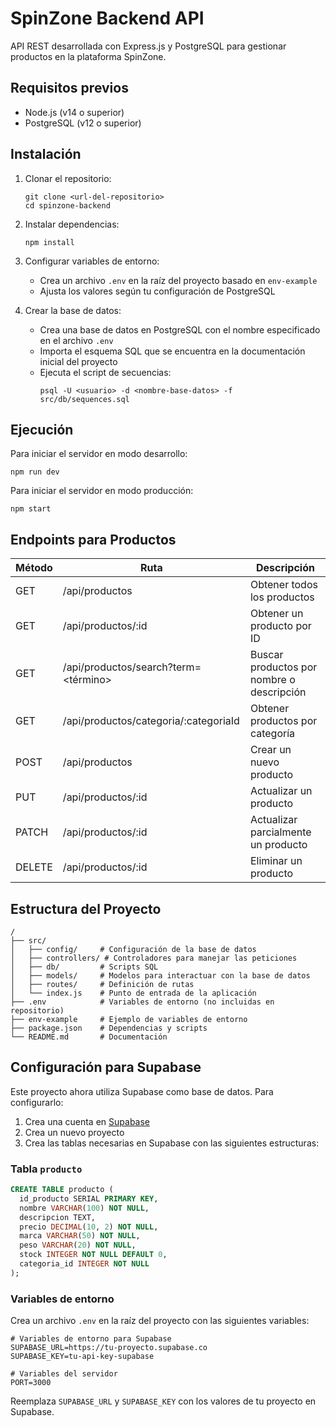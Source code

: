 # SpinZone Backend API

API REST desarrollada con Express.js y PostgreSQL para gestionar productos en la plataforma SpinZone.

## Requisitos previos

- Node.js (v14 o superior)
- PostgreSQL (v12 o superior)

## Instalación

1. Clonar el repositorio:
   ```
   git clone <url-del-repositorio>
   cd spinzone-backend
   ```

2. Instalar dependencias:
   ```
   npm install
   ```

3. Configurar variables de entorno:
   - Crea un archivo `.env` en la raíz del proyecto basado en `env-example`
   - Ajusta los valores según tu configuración de PostgreSQL

4. Crear la base de datos:
   - Crea una base de datos en PostgreSQL con el nombre especificado en el archivo `.env`
   - Importa el esquema SQL que se encuentra en la documentación inicial del proyecto
   - Ejecuta el script de secuencias:
     ```
     psql -U <usuario> -d <nombre-base-datos> -f src/db/sequences.sql
     ```

## Ejecución

Para iniciar el servidor en modo desarrollo:
```
npm run dev
```

Para iniciar el servidor en modo producción:
```
npm start
```

## Endpoints para Productos

| Método | Ruta | Descripción |
|--------|------|-------------|
| GET | /api/productos | Obtener todos los productos |
| GET | /api/productos/:id | Obtener un producto por ID |
| GET | /api/productos/search?term=<término> | Buscar productos por nombre o descripción |
| GET | /api/productos/categoria/:categoriaId | Obtener productos por categoría |
| POST | /api/productos | Crear un nuevo producto |
| PUT | /api/productos/:id | Actualizar un producto |
| PATCH | /api/productos/:id | Actualizar parcialmente un producto |
| DELETE | /api/productos/:id | Eliminar un producto |

## Estructura del Proyecto

```
/
├── src/
│   ├── config/     # Configuración de la base de datos
│   ├── controllers/ # Controladores para manejar las peticiones
│   ├── db/         # Scripts SQL
│   ├── models/     # Modelos para interactuar con la base de datos
│   ├── routes/     # Definición de rutas
│   └── index.js    # Punto de entrada de la aplicación
├── .env            # Variables de entorno (no incluidas en repositorio)
├── env-example     # Ejemplo de variables de entorno
├── package.json    # Dependencias y scripts
└── README.md       # Documentación
```

## Configuración para Supabase

Este proyecto ahora utiliza Supabase como base de datos. Para configurarlo:

1. Crea una cuenta en [Supabase](https://supabase.io/)
2. Crea un nuevo proyecto
3. Crea las tablas necesarias en Supabase con las siguientes estructuras:

### Tabla `producto`
```sql
CREATE TABLE producto (
  id_producto SERIAL PRIMARY KEY,
  nombre VARCHAR(100) NOT NULL,
  descripcion TEXT,
  precio DECIMAL(10, 2) NOT NULL,
  marca VARCHAR(50) NOT NULL,
  peso VARCHAR(20) NOT NULL,
  stock INTEGER NOT NULL DEFAULT 0,
  categoria_id INTEGER NOT NULL
);
```

### Variables de entorno
Crea un archivo `.env` en la raíz del proyecto con las siguientes variables:

```
# Variables de entorno para Supabase
SUPABASE_URL=https://tu-proyecto.supabase.co
SUPABASE_KEY=tu-api-key-supabase

# Variables del servidor
PORT=3000
```

Reemplaza `SUPABASE_URL` y `SUPABASE_KEY` con los valores de tu proyecto en Supabase. 